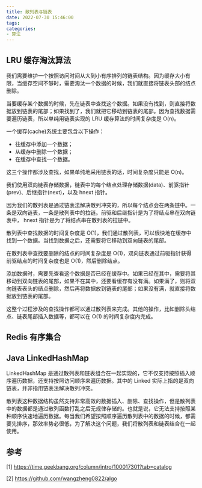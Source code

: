 ```yaml
---
title: 散列表与链表
date: 2022-07-30 15:46:00
tags:
categories:
- 算法
---
```


## LRU 缓存淘汰算法
我们需要维护一个按照访问时间从大到小有序排列的链表结构。因为缓存大小有限，当缓存空间不够时，需要淘汰一个数据的时候，我们就直接将链表头部的结点删除。

当要缓存某个数据的时候，先在链表中查找这个数据。如果没有找到，则直接将数据放到链表的尾部；如果找到了，我们就把它移动到链表的尾部。因为查找数据需要遍历链表，所以单纯用链表实现的 LRU 缓存算法的时间复杂度是 O(n)。

一个缓存(cache)系统主要包含以下操作：
- 往缓存中添加一个数据；
- 从缓存中删除一个数据；
- 在缓存中查找一个数据。

这三个操作都涉及查找，如果单纯地采用链表的话，时间复杂度只能是 O(n)。

我们使用双向链表存储数据，链表中的每个结点处理存储数据(data)、前驱指针(prev)、后继指针(next)，以及 hnext 指针。

因为我们的散列表是通过链表法解决散列冲突的，所以每个结点会在两条链中。一条是双向链表，一条是散列表中的拉链。前驱和后继指针是为了将结点串在双向链表中， hnext 指针是为了将结点串在散列表的拉链中。

散列表中查找数据的时间复杂度是 O(1)，我们通过散列表，可以很快地在缓存中找到一个数据。当找到数据之后，还需要将它移动到双向链表的尾部。

在散列表中查找要删除的结点的时间复杂度是 O(1)，双向链表通过前驱指针获得前驱结点的时间复杂度也是 O(1)，然后删除结点。

添加数据时，需要先查看这个数据是否已经在缓存中。如果已经在其中，需要将其移动到双向链表的尾部，如果不在其中，还要看缓存有没有满。如果满了，则将双向链表表头的结点删除，然后再将数据放到链表的尾部；如果没有满，就直接将数据放到链表的尾部。

这整个过程涉及的查找操作都可以通过散列表来完成。其他的操作，比如删除头结点、链表尾部插入数据等，都可以在 O(1) 的时间复杂度内完成。

## Redis 有序集合

## Java LinkedHashMap
LinkedHashMap 是通过散列表和链表组合在一起实现的，它不仅支持按照插入顺序遍历数据，还支持按照访问顺序来遍历数据。其中的 Linked 实际上指的是双向链表，并非指用链表法解决散列冲突。


散列表这种数据结构虽然支持非常高效的数据插入、删除、查找操作，但是散列表中的数据都是通过散列函数打乱之后无规律存储的。也就是说，它无法支持按照某种顺序快速地遍历数据。每当我们希望按照顺序遍历散列表中的数据的时候，都需要先排序，那效率势必很低，为了解决这个问题，我们将散列表和链表结合在一起使用。


## 参考
[1] https://time.geekbang.org/column/intro/100017301?tab=catalog

[2] https://github.com/wangzheng0822/algo

